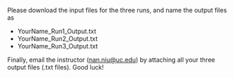 Please download the input files for the three runs, and name the output files as

- YourName_Run1_Output.txt
- YourName_Run2_Output.txt
- YourName_Run3_Output.txt

Finally, email the instructor (nan.niu@uc.edu) by attaching all your three output files (.txt files). Good luck!
